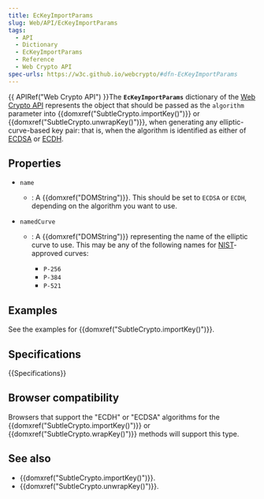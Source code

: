 ```yaml
---
title: EcKeyImportParams
slug: Web/API/EcKeyImportParams
tags:
  - API
  - Dictionary
  - EcKeyImportParams
  - Reference
  - Web Crypto API
spec-urls: https://w3c.github.io/webcrypto/#dfn-EcKeyImportParams
---
```

{{ APIRef("Web Crypto API") }}The **`EcKeyImportParams`** dictionary of the [Web Crypto API](/en-US/docs/Web/API/Web_Crypto_API) represents the object that should be passed as the `algorithm` parameter into {{domxref("SubtleCrypto.importKey()")}} or {{domxref("SubtleCrypto.unwrapKey()")}}, when generating any elliptic-curve-based key pair: that is, when the algorithm is identified as either of [ECDSA](/en-US/docs/Web/API/SubtleCrypto/sign#ecdsa) or [ECDH](/en-US/docs/Web/API/SubtleCrypto/deriveKey#ecdh).

## Properties

- `name`
  - : A {{domxref("DOMString")}}. This should be set to `ECDSA` or `ECDH`, depending on the algorithm you want to use.
- `namedCurve`

  - : A {{domxref("DOMString")}} representing the name of the elliptic curve to use. This may be any of the following names for [NIST](https://www.nist.gov/)-approved curves:

    - `P-256`
    - `P-384`
    - `P-521`

## Examples

See the examples for {{domxref("SubtleCrypto.importKey()")}}.

## Specifications

{{Specifications}}

## Browser compatibility

Browsers that support the "ECDH" or "ECDSA" algorithms for the {{domxref("SubtleCrypto.importKey()")}} or {{domxref("SubtleCrypto.wrapKey()")}} methods will support this type.

## See also

- {{domxref("SubtleCrypto.importKey()")}}.
- {{domxref("SubtleCrypto.unwrapKey()")}}.
